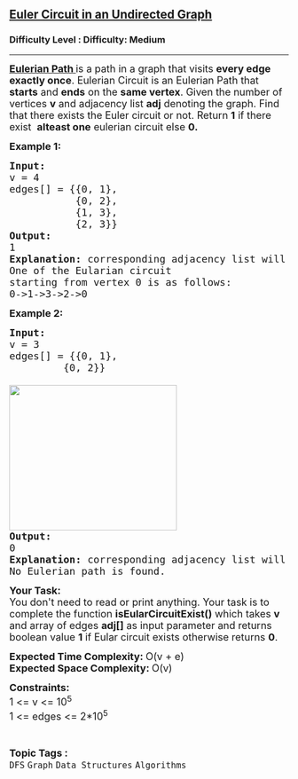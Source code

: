 <h2><a href="https://www.geeksforgeeks.org/problems/euler-circuit-in-a-directed-graph/1?page=3&difficulty%5B%5D=1&category%5B%5D=Graph&sortBy=submissions">Euler Circuit in an Undirected Graph</a></h2><h3>Difficulty Level : Difficulty: Medium</h3><hr><div class="problems_problem_content__Xm_eO"><p><span style="font-size: 18px;"><span style="text-decoration: underline;"><strong><a href="https://en.wikipedia.org/wiki/Eulerian_path">Eulerian Path</a>&nbsp;</strong></span>is a path in a graph that visits <strong>every edge exactly once</strong>. Eulerian Circuit is an Eulerian Path that <strong>starts</strong> and <strong>ends</strong> on the <strong>same vertex</strong>. Given the number of vertices <strong>v</strong> and adjacency list <strong>adj</strong> denoting the graph. Find that there exists the Euler circuit or not. Return <strong>1</strong> if there exist&nbsp; <strong>alteast one</strong> eulerian circuit else <strong>0.</strong></span></p>
<p><span style="font-size: 18px;"><strong>Example 1:</strong></span></p>
<pre><span style="font-size: 18px;"><strong>Input: <br></strong>v = 4 <br>edges[] = {{0, 1}, <br>           {0, 2}, <br>           {1, 3}, <br>           {2, 3}}
</span><img src="https://media.geeksforgeeks.org/img-practice/PROD/addEditProblem/700536/Web/Other/b21c49fc-2edf-4662-b105-85f7bb2f7f30_1685086713.png" alt="">
<span style="font-size: 18px;"><strong>Output: <br></strong>1
<strong>Explanation: </strong>corresponding adjacency list will be {{1, 2},{0, 3},{0, 3},{1, 2}}<br>One of the Eularian circuit 
starting from vertex 0 is as follows:
0-&gt;1-&gt;3-&gt;2-&gt;0</span>
</pre>
<p><span style="font-size: 18px;"><strong>Example 2:</strong></span></p>
<pre><span style="font-size: 18px;"><strong>Input: <br></strong>v = 3<br>edges[] = {{0, 1}, <br>         {0, 2}}<br>         
</span><img src="https://media.geeksforgeeks.org/img-practice/prod/addEditProblem/700536/Web/Other/blobid0_1709738992.png" width="302" height="262"><br><span style="font-size: 18px;"><strong>Output: <br></strong>0<br><strong>Explanation: </strong>corresponding adjacency list will be {{1, 2}}<strong><br></strong>No Eulerian path is found.</span></pre>
<p><span style="font-size: 18px;"><strong>Your Task:</strong><br>You don't need to read or print anything. Your task is to complete the function&nbsp;<strong>isEularCircuitExist()</strong> which takes&nbsp;<strong>v</strong> and array of edges <strong>adj[]</strong>&nbsp;as input parameter and returns boolean value <strong>1</strong> if Eular circuit exists otherwise returns <strong>0</strong>.</span></p>
<p><span style="font-size: 18px;"><strong>Expected Time Complexity:&nbsp;</strong>O(v + e)<br><strong>Expected Space Complexity:&nbsp;</strong>O(v)</span></p>
<p><span style="font-size: 18px;"><strong>Constraints:</strong><br>1 &lt;= v &lt;= 10<sup>5</sup><br>1 &lt;= edges &lt;= 2*10<sup>5</sup></span></p></div><br><p><span style=font-size:18px><strong>Topic Tags : </strong><br><code>DFS</code>&nbsp;<code>Graph</code>&nbsp;<code>Data Structures</code>&nbsp;<code>Algorithms</code>&nbsp;